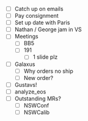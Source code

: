 - [ ] Catch up on emails
- [ ] Pay consignment
- [ ] Set up date with Paris
- [ ] Nathan / George jam in VS
- [ ] Meetings
  - [ ] BB5
  - [ ] 191
    - [ ] 1 slide plz
- [ ] Galaxus
  - [ ] Why orders no ship
  - [ ] New order?
- [ ] Gustavs!
- [ ] analyze_eos
- [ ] Outstanding MRs?
  - [ ] NSWConf
  - [ ] NSWCalib

